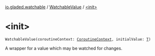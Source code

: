 [io.gladed.watchable](../index.md) / [WatchableValue](index.md) / [&lt;init&gt;](./-init-.md)

# &lt;init&gt;

`WatchableValue(coroutineContext: `[`CoroutineContext`](https://kotlinlang.org/api/latest/jvm/stdlib/kotlin.coroutines/-coroutine-context/index.html)`, initialValue: `[`T`](index.md#T)`)`

A wrapper for a value which may be watched for changes.


